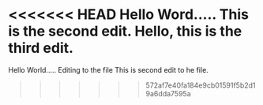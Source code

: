 <<<<<<< HEAD
Hello Word.....
This is the second edit.
Hello, this is the third edit.
=======
Hello World.....
Editing to the file
This is second edit to he file.
>>>>>>> 572af7e40fa184e9cb01591f5b2d19a6dda7595a
